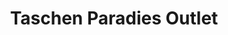 ---
title: "Taschen Paradies Outlet"
url: /berlin/taschen-paradies-outlet/
shop: Taschen & Koffer
---
